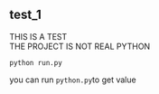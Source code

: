 ## test_1

THIS IS A TEST</br>
THE PROJECT IS NOT REAL PYTHON

```
python run.py
```

you can run ``python.py``to get value
